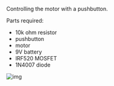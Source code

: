 Controlling the motor with a pushbutton.

Parts required:
- 10k ohm resistor
- pushbutton
- motor
- 9V battery
- IRF520 MOSFET
- 1N4007 diode

![img](img.jpg)
